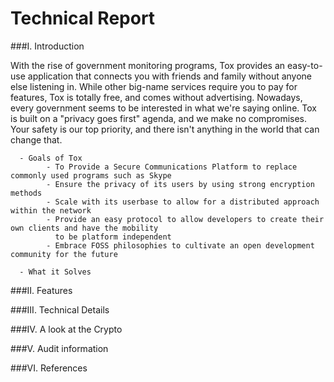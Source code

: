Technical Report
==========

###I. Introduction

With the rise of government monitoring programs, Tox provides an easy-to-use application that connects you with friends and family without anyone else listening in. While other big-name services require you to pay for features, Tox is totally free, and comes without advertising. Nowadays, every government seems to be interested in what we're saying online. Tox is built on a "privacy goes first" agenda, and we make no compromises. Your safety is our top priority, and there isn't anything in the world that can change that.

      - Goals of Tox
            - To Provide a Secure Communications Platform to replace commonly used programs such as Skype
            - Ensure the privacy of its users by using strong encryption methods
            - Scale with its userbase to allow for a distributed approach within the network
            - Provide an easy protocol to allow developers to create their own clients and have the mobility 
              to be platform independent
            - Embrace FOSS philosophies to cultivate an open development community for the future
      
      - What it Solves

###II. Features                     

###III. Technical Details

###IV. A look at the Crypto

###V. Audit information

###VI. References
